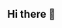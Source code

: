 ## Hi there 👋

<!--
**sumanth7781/sumanth7781** is a ✨ _special_ ✨ repository because its `README.md` (this file) appears on your GitHub profile.

